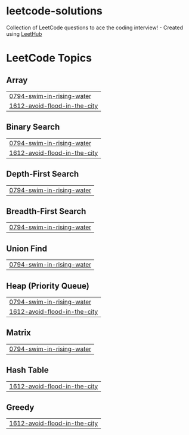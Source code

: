 # leetcode-solutions
Collection of LeetCode questions to ace the coding interview! - Created using [LeetHub](https://github.com/QasimWani/LeetHub)

<!---LeetCode Topics Start-->
# LeetCode Topics
## Array
|  |
| ------- |
| [0794-swim-in-rising-water](https://github.com/marcuspeh/leetcode-solutions/tree/master/0794-swim-in-rising-water) |
| [1612-avoid-flood-in-the-city](https://github.com/marcuspeh/leetcode-solutions/tree/master/1612-avoid-flood-in-the-city) |
## Binary Search
|  |
| ------- |
| [0794-swim-in-rising-water](https://github.com/marcuspeh/leetcode-solutions/tree/master/0794-swim-in-rising-water) |
| [1612-avoid-flood-in-the-city](https://github.com/marcuspeh/leetcode-solutions/tree/master/1612-avoid-flood-in-the-city) |
## Depth-First Search
|  |
| ------- |
| [0794-swim-in-rising-water](https://github.com/marcuspeh/leetcode-solutions/tree/master/0794-swim-in-rising-water) |
## Breadth-First Search
|  |
| ------- |
| [0794-swim-in-rising-water](https://github.com/marcuspeh/leetcode-solutions/tree/master/0794-swim-in-rising-water) |
## Union Find
|  |
| ------- |
| [0794-swim-in-rising-water](https://github.com/marcuspeh/leetcode-solutions/tree/master/0794-swim-in-rising-water) |
## Heap (Priority Queue)
|  |
| ------- |
| [0794-swim-in-rising-water](https://github.com/marcuspeh/leetcode-solutions/tree/master/0794-swim-in-rising-water) |
| [1612-avoid-flood-in-the-city](https://github.com/marcuspeh/leetcode-solutions/tree/master/1612-avoid-flood-in-the-city) |
## Matrix
|  |
| ------- |
| [0794-swim-in-rising-water](https://github.com/marcuspeh/leetcode-solutions/tree/master/0794-swim-in-rising-water) |
## Hash Table
|  |
| ------- |
| [1612-avoid-flood-in-the-city](https://github.com/marcuspeh/leetcode-solutions/tree/master/1612-avoid-flood-in-the-city) |
## Greedy
|  |
| ------- |
| [1612-avoid-flood-in-the-city](https://github.com/marcuspeh/leetcode-solutions/tree/master/1612-avoid-flood-in-the-city) |
<!---LeetCode Topics End-->